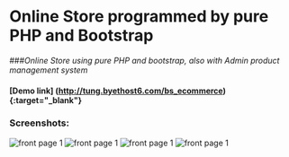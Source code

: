 # Online Store programmed by pure PHP and Bootstrap
###_Online Store using pure PHP and bootstrap, also with Admin product management system_

#### [Demo link] (http://tung.byethost6.com/bs_ecommerce){:target="_blank"}

### Screenshots:
![front page 1](https://c1.staticflickr.com/9/8135/29663760144_fbe8a29d29_c.jpg)
![front page 1](https://c7.staticflickr.com/8/7490/30259291046_12eab11979_c.jpg)
![front page 1](https://c3.staticflickr.com/6/5751/30178607202_fe7b957fc1_c.jpg)
![front page 1](https://c1.staticflickr.com/6/5583/29997709880_8a91ae8f77_c.jpg)

